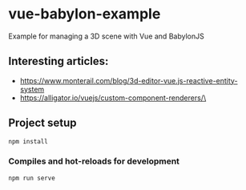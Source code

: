 # vue-babylon-example

Example for managing a 3D scene with Vue and BabylonJS

## Interesting articles:
* https://www.monterail.com/blog/3d-editor-vue.js-reactive-entity-system
* https://alligator.io/vuejs/custom-component-renderers/\


## Project setup
```
npm install
```

### Compiles and hot-reloads for development
```
npm run serve
```

